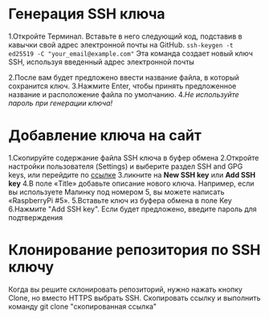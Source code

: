 # Генерация SSH ключа

1.Откройте Терминал. Вставьте в него следующий код, подставив в кавычки свой адрес электронной почты на GitHub. 
`ssh-keygen -t ed25519 -C "your_email@example.com"`
Эта команда создает новый ключ SSH, используя введенный адрес электронной почты

2.После вам будет предложено ввести название файла, в который сохранится ключ. 
3.Нажмите Enter, чтобы принять предложенное название и расположение файла по умолчанию.
4._Не используйте пароль при генерации ключа!_

# Добавление ключа на сайт

1.Скопируйте содержание файла SSH ключа в буфер обмена
2.Откройте настройки пользователя (Settings) и выберите раздел SSH and GPG keys, или перейдите по [ссылке](https://github.com/settings/keys)
3.ликните на __New SSH key__ или __Add SSH key__
4.В поле «Title» добавьте описание нового ключа. Например, если вы используете Малинку под номером 5, вы можете написать
«RaspberryPi #5».
5.Вставьте ключ из буфера обмена в поле Key
6.Нажмите "Add SSH key". Если будет предложено, введите пароль для подтверждения

# Клонирование репозитория по SSH ключу

Когда вы решите склонировать репозиторий, нужно нажать кнопку Clone, но вместо HTTPS выбрать SSH. Скопировать ссылку и выполнить
команду git clone "скопированная ссылка"
